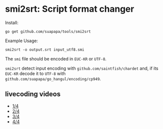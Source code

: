 # smi2srt: Script format changer

Install:

    go get github.com/suapapa/tools/smi2srt

Example Usage:

    smi2srt -o output.srt input_utf8.smi

The `smi` file should be encoded in `EUC-KR` or `UTF-8`.

`smi2srt` detect input encoding with `github.com/saintfish/chardet`
and, if its `EUC-KR` decode it to `UTF-8` with
`github.com/suapapa/go_hangul/encoding/cp949`.

## livecoding videos
* [1/4](https://youtu.be/lY_SQC_oFPM)
* [2/4](https://youtu.be/GuYWOmbsK-4)
* [3/4](https://youtu.be/xMxUEoYWcQ8)
* [4/4](https://youtu.be/s3my9TX7wUE)
